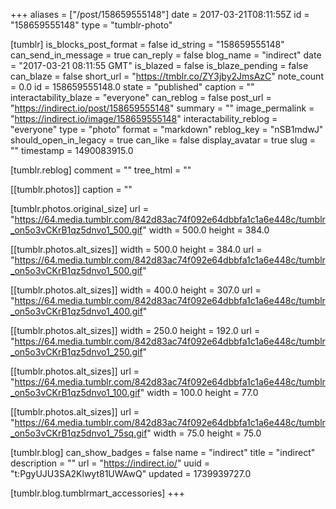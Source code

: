 +++
aliases = ["/post/158659555148"]
date = 2017-03-21T08:11:55Z
id = "158659555148"
type = "tumblr-photo"

[tumblr]
is_blocks_post_format = false
id_string = "158659555148"
can_send_in_message = true
can_reply = false
blog_name = "indirect"
date = "2017-03-21 08:11:55 GMT"
is_blazed = false
is_blaze_pending = false
can_blaze = false
short_url = "https://tmblr.co/ZY3jby2JmsAzC"
note_count = 0.0
id = 158659555148.0
state = "published"
caption = ""
interactability_blaze = "everyone"
can_reblog = false
post_url = "https://indirect.io/post/158659555148"
summary = ""
image_permalink = "https://indirect.io/image/158659555148"
interactability_reblog = "everyone"
type = "photo"
format = "markdown"
reblog_key = "nSB1mdwJ"
should_open_in_legacy = true
can_like = false
display_avatar = true
slug = ""
timestamp = 1490083915.0

[tumblr.reblog]
comment = ""
tree_html = ""

[[tumblr.photos]]
caption = ""

[tumblr.photos.original_size]
url = "https://64.media.tumblr.com/842d83ac74f092e64dbbfa1c1a6e448c/tumblr_on5o3vCKrB1qz5dnvo1_500.gif"
width = 500.0
height = 384.0

[[tumblr.photos.alt_sizes]]
width = 500.0
height = 384.0
url = "https://64.media.tumblr.com/842d83ac74f092e64dbbfa1c1a6e448c/tumblr_on5o3vCKrB1qz5dnvo1_500.gif"

[[tumblr.photos.alt_sizes]]
width = 400.0
height = 307.0
url = "https://64.media.tumblr.com/842d83ac74f092e64dbbfa1c1a6e448c/tumblr_on5o3vCKrB1qz5dnvo1_400.gif"

[[tumblr.photos.alt_sizes]]
width = 250.0
height = 192.0
url = "https://64.media.tumblr.com/842d83ac74f092e64dbbfa1c1a6e448c/tumblr_on5o3vCKrB1qz5dnvo1_250.gif"

[[tumblr.photos.alt_sizes]]
url = "https://64.media.tumblr.com/842d83ac74f092e64dbbfa1c1a6e448c/tumblr_on5o3vCKrB1qz5dnvo1_100.gif"
width = 100.0
height = 77.0

[[tumblr.photos.alt_sizes]]
url = "https://64.media.tumblr.com/842d83ac74f092e64dbbfa1c1a6e448c/tumblr_on5o3vCKrB1qz5dnvo1_75sq.gif"
width = 75.0
height = 75.0

[tumblr.blog]
can_show_badges = false
name = "indirect"
title = "indirect"
description = ""
url = "https://indirect.io/"
uuid = "t:PgyUJU3SA2Klwyt81UWAwQ"
updated = 1739939727.0

[tumblr.blog.tumblrmart_accessories]
+++
